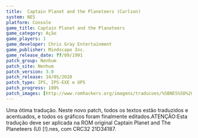 ```yaml
---
title:  Captain Planet and the Planeteers (Carlson)
system: NES
platform: Console
game_title: Captain Planet and the Planeteers
game_category: Ação
game_players: 1
game_developer: Chris Gray Entertainment
game_publisher: Mindscape Inc.
game_release_date: ??/09/1991
patch_group: Nenhum
patch_site: Nenhum
patch_version: 3.0
patch_release: 14/05/2010
patch_type: IPS, IPS-EXE e UPS
patch_progress: 100%
patch_images: [http://www.romhackers.org/imagens/traducoes/%5BNES%5D%20Captain%20Planet%20and%20the%20Planeteers%20-%20Carlson%20-%201.png,http://www.romhackers.org/imagens/traducoes/%5BNES%5D%20Captain%20Planet%20and%20the%20Planeteers%20-%20Carlson%20-%202.png,http://www.romhackers.org/imagens/traducoes/%5BNES%5D%20Captain%20Planet%20and%20the%20Planeteers%20-%20Carlson%20-%203.png]
---
```

Uma ótima tradução. Neste novo patch, todos os textos estão traduzidos e acentuados, e todos os gráficos foram finalmente editados.ATENÇÃO:Esta tradução deve ser aplicada na ROM original Captain Planet and The Planeteers (U) [!].nes, com CRC32 21D34187.